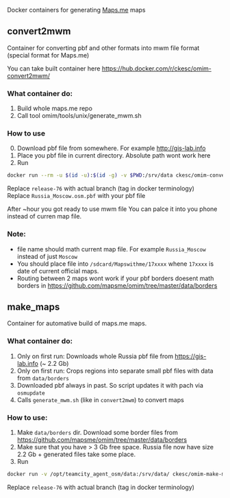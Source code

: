 Docker containers for generating [Maps.me](http://github.com/mapsme/omim) maps

## convert2mwm
Container for converting pbf and other formats into mwm file format (special format for Maps.me)

You can take built container here https://hub.docker.com/r/ckesc/omim-convert2mwm/

### What container do:
1. Build whole maps.me repo
2. Call tool omim/tools/unix/generate_mwm.sh

### How to use
0. Download pbf file from somewhere. For example http://gis-lab.info
1. Place you pbf file in current directory. Absolute path wont work here
2. Run
```bash
docker run --rm -u $(id -u):$(id -g) -v $PWD:/srv/data ckesc/omim-convert2mwm:release-76 Russia_Moscow.osm.pbf
```
Replace `release-76` with actual branch (tag in docker terminology)  
Replace `Russia_Moscow.osm.pbf` with your pbf file  

After ~hour you got ready to use mwm file
You can palce it into you phone instead of curren map file.
### Note: 
- file name should math current map file. For example `Russia_Moscow` instead of just `Moscow`
- You should place file into `/sdcard/Mapswithme/17xxxx` whene `17xxxx` is date of current official maps.
- Routing between 2 maps wont work if your pbf borders doesent math borders in https://github.com/mapsme/omim/tree/master/data/borders

## make_maps
Container for automative build of maps.me maps.

### What container do:
1. Only on first run: Downloads whole Russia pbf file from https://gis-lab.info (~ 2.2 Gb)
2. Only on first run: Crops regions into separate small pbf files with data from `data/borders`
3. Downloaded pbf always in past. So script updates it with pach via `osmupdate`
4. Calls `generate_mwm.sh` (like in `convert2mwm`)  to convert maps

### How to use:
1. Make `data/borders` dir. Download some border files from https://github.com/mapsme/omim/tree/master/data/borders
2. Make sure that you have > 3 Gb free space. Russia file now have size 2.2 Gb + generated files take some place.
3. Run 
```bash
docker run -v /opt/teamcity_agent_osm/data:/srv/data/ ckesc/omim-make-maps:release-76
```
Replace `release-76` with actual branch (tag in docker terminology)  

